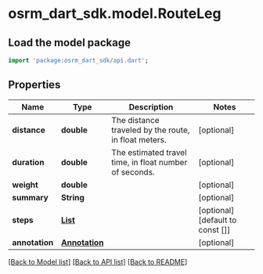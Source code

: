 # osrm_dart_sdk.model.RouteLeg

## Load the model package
```dart
import 'package:osrm_dart_sdk/api.dart';
```

## Properties
Name | Type | Description | Notes
------------ | ------------- | ------------- | -------------
**distance** | **double** | The distance traveled by the route, in float meters. | [optional] 
**duration** | **double** | The estimated travel time, in float number of seconds. | [optional] 
**weight** | **double** |  | [optional] 
**summary** | **String** |  | [optional] 
**steps** | [**List<RouteStep>**](RouteStep.md) |  | [optional] [default to const []]
**annotation** | [**Annotation**](Annotation.md) |  | [optional] 

[[Back to Model list]](../README.md#documentation-for-models) [[Back to API list]](../README.md#documentation-for-api-endpoints) [[Back to README]](../README.md)


